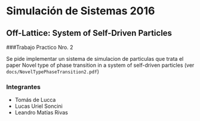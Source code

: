# Simulación de Sistemas 2016
## Off-Lattice: System of Self-Driven Particles

###Trabajo Practico Nro. 2

Se pide implementar un sistema de simulacion de particulas que trata el paper Novel type of phase transition in a system of self-driven particles (ver ```docs/NovelTypePhaseTransition2.pdf```)

### Integrantes

- Tomás de Lucca
- Lucas Uriel Soncini
- Leandro Matías Rivas
